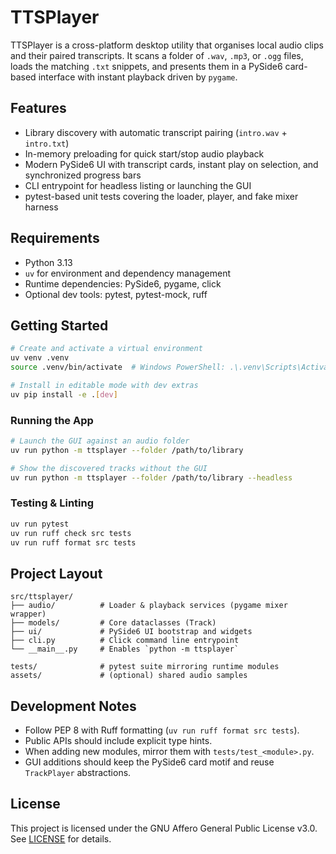 # TTSPlayer

TTSPlayer is a cross-platform desktop utility that organises local audio clips and their paired transcripts. It scans a folder of `.wav`, `.mp3`, or `.ogg` files, loads the matching `.txt` snippets, and presents them in a PySide6 card-based interface with instant playback driven by `pygame`.

## Features

- Library discovery with automatic transcript pairing (`intro.wav` + `intro.txt`)
- In-memory preloading for quick start/stop audio playback
- Modern PySide6 UI with transcript cards, instant play on selection, and synchronized progress bars
- CLI entrypoint for headless listing or launching the GUI
- pytest-based unit tests covering the loader, player, and fake mixer harness

## Requirements

- Python 3.13
- `uv` for environment and dependency management
- Runtime dependencies: PySide6, pygame, click
- Optional dev tools: pytest, pytest-mock, ruff

## Getting Started

```bash
# Create and activate a virtual environment
uv venv .venv
source .venv/bin/activate  # Windows PowerShell: .\.venv\Scripts\Activate.ps1

# Install in editable mode with dev extras
uv pip install -e .[dev]
```

### Running the App

```bash
# Launch the GUI against an audio folder
uv run python -m ttsplayer --folder /path/to/library

# Show the discovered tracks without the GUI
uv run python -m ttsplayer --folder /path/to/library --headless
```

### Testing & Linting

```bash
uv run pytest
uv run ruff check src tests
uv run ruff format src tests
```

## Project Layout

```
src/ttsplayer/
├── audio/          # Loader & playback services (pygame mixer wrapper)
├── models/         # Core dataclasses (Track)
├── ui/             # PySide6 UI bootstrap and widgets
├── cli.py          # Click command line entrypoint
└── __main__.py     # Enables `python -m ttsplayer`

tests/              # pytest suite mirroring runtime modules
assets/             # (optional) shared audio samples
```

## Development Notes

- Follow PEP 8 with Ruff formatting (`uv run ruff format src tests`).
- Public APIs should include explicit type hints.
- When adding new modules, mirror them with `tests/test_<module>.py`.
- GUI additions should keep the PySide6 card motif and reuse `TrackPlayer` abstractions.

## License

This project is licensed under the GNU Affero General Public License v3.0. See [LICENSE](LICENSE) for details.
